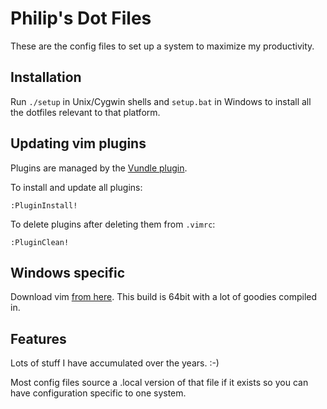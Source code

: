 # Philip's Dot Files
These are the config files to set up a system to maximize my productivity.

## Installation
Run `./setup` in Unix/Cygwin shells and `setup.bat` in Windows to install all the dotfiles relevant to that platform.

## Updating vim plugins
Plugins are managed by the [Vundle plugin][vundle].

To install and update all plugins:

    :PluginInstall!

To delete plugins after deleting them from `.vimrc`:

    :PluginClean!

[vundle]: https://github.com/gmarik/vundle

## Windows specific
Download vim [from here][winvim]. This build is 64bit with a lot of goodies compiled in.

[winvim]: http://solar-blogg.blogspot.ca/p/vim-build.html

## Features
Lots of stuff I have accumulated over the years. :-)

Most config files source a .local version of that file if it exists so you can have configuration specific to one system.
